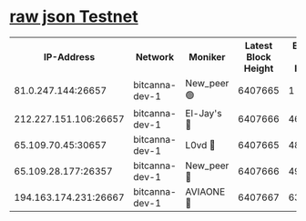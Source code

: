 [raw json Testnet](https://rpc-check.bcat.stavr.tech/bcat/rpc-bcat-result.json)
=


<table><tr><th>IP-Address</th><th>Network</th><th>Moniker</th><th>Latest Block Height</th><th>Earliest Block Height</th><th>Catching Up</th><th>Tx Index</th><th>Voting Power</th><th>Scan Time</th></tr><tr><td>81.0.247.144:26657</td><td>bitcanna-dev-1</td><td>New_peer 🟢</td><td>6407665</td><td>1</td><td>False</td><td>on</td><td>0</td><td>2024-02-12T13:18:35.319349657UTC</td></tr><tr><td>212.227.151.106:26657</td><td>bitcanna-dev-1</td><td>El-Jay's 🔴</td><td>6407666</td><td>4670391</td><td>False</td><td>on</td><td>2218164</td><td>2024-02-12T13:18:42.064630469UTC</td></tr><tr><td>65.109.70.45:30657</td><td>bitcanna-dev-1</td><td>L0vd 🔴</td><td>6407665</td><td>4828155</td><td>False</td><td>on</td><td>307920</td><td>2024-02-12T13:18:35.656752674UTC</td></tr><tr><td>65.109.28.177:26357</td><td>bitcanna-dev-1</td><td>New_peer 🔴</td><td>6407666</td><td>4952911</td><td>False</td><td>on</td><td>2237067</td><td>2024-02-12T13:18:42.509358076UTC</td></tr><tr><td>194.163.174.231:26667</td><td>bitcanna-dev-1</td><td>AVIAONE 🔴</td><td>6407667</td><td>6398881</td><td>False</td><td>on</td><td>1949865</td><td>2024-02-12T13:18:46.980635819UTC</td></tr></table>